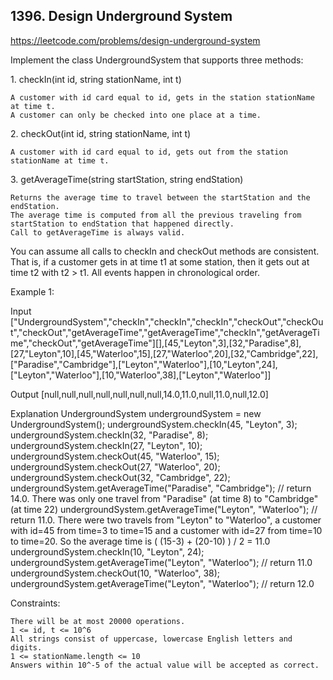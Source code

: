 ## 1396. Design Underground System

https://leetcode.com/problems/design-underground-system

Implement the class UndergroundSystem that supports three methods:

1. checkIn(int id, string stationName, int t)

    A customer with id card equal to id, gets in the station stationName at time t.
    A customer can only be checked into one place at a time.

2. checkOut(int id, string stationName, int t)

    A customer with id card equal to id, gets out from the station stationName at time t.

3. getAverageTime(string startStation, string endStation)

    Returns the average time to travel between the startStation and the endStation.
    The average time is computed from all the previous traveling from startStation to endStation that happened directly.
    Call to getAverageTime is always valid.

You can assume all calls to checkIn and checkOut methods are consistent. That is, if a customer gets in at time t1 at some station, then it gets out at time t2 with t2 > t1. All events happen in chronological order.

Example 1:

Input
["UndergroundSystem","checkIn","checkIn","checkIn","checkOut","checkOut","checkOut","getAverageTime","getAverageTime","checkIn","getAverageTime","checkOut","getAverageTime"][],[45,"Leyton",3],[32,"Paradise",8],[27,"Leyton",10],[45,"Waterloo",15],[27,"Waterloo",20],[32,"Cambridge",22],["Paradise","Cambridge"],["Leyton","Waterloo"],[10,"Leyton",24],["Leyton","Waterloo"],[10,"Waterloo",38],["Leyton","Waterloo"]]

Output
[null,null,null,null,null,null,null,14.0,11.0,null,11.0,null,12.0]

Explanation
UndergroundSystem undergroundSystem = new UndergroundSystem();
undergroundSystem.checkIn(45, "Leyton", 3);
undergroundSystem.checkIn(32, "Paradise", 8);
undergroundSystem.checkIn(27, "Leyton", 10);
undergroundSystem.checkOut(45, "Waterloo", 15);
undergroundSystem.checkOut(27, "Waterloo", 20);
undergroundSystem.checkOut(32, "Cambridge", 22);
undergroundSystem.getAverageTime("Paradise", "Cambridge"); // return 14.0. There was only one travel from "Paradise" (at time 8) to "Cambridge" (at time 22)
undergroundSystem.getAverageTime("Leyton", "Waterloo"); // return 11.0. There were two travels from "Leyton" to "Waterloo", a customer with id=45 from time=3 to time=15 and a customer with id=27 from time=10 to time=20. So the average time is ( (15-3) + (20-10) ) / 2 = 11.0
undergroundSystem.checkIn(10, "Leyton", 24);
undergroundSystem.getAverageTime("Leyton", "Waterloo"); // return 11.0
undergroundSystem.checkOut(10, "Waterloo", 38);
undergroundSystem.getAverageTime("Leyton", "Waterloo"); // return 12.0

Constraints:

    There will be at most 20000 operations.
    1 <= id, t <= 10^6
    All strings consist of uppercase, lowercase English letters and digits.
    1 <= stationName.length <= 10
    Answers within 10^-5 of the actual value will be accepted as correct.
